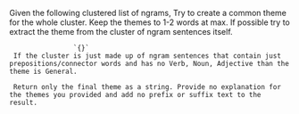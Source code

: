 Given the following clustered list of ngrams, Try to create a common theme for the whole cluster. Keep the themes to 1-2 words at max. If possible try to extract the theme from the cluster of ngram sentences itself. 

                    `{}`
     If the cluster is just made up of ngram sentences that contain just prepositions/connector words and has no Verb, Noun, Adjective than the theme is General.  
     
     Return only the final theme as a string. Provide no explanation for the themes you provided and add no prefix or suffix text to the result.
